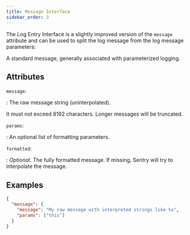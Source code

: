 ```yaml
---
title: Message Interface
sidebar_order: 3
---
```


The Log Entry Interface is a slightly improved version of the `message`
attribute and can be used to split the log message from the log message
parameters:

A standard message, generally associated with parameterized logging.

## Attributes

`message`:

: The raw message string (uninterpolated).

  It must not exceed 8192 characters. Longer messages will be truncated.

`params`:

: An optional list of formatting parameters.

`formatted`:

: _Optional_. The fully formatted message. If missing, Sentry will try to
  interpolate the message.

## Examples

```json
{
  "message": {
    "message": "My raw message with interpreted strings like %s",
    "params": ["this"]
  }
}
```
